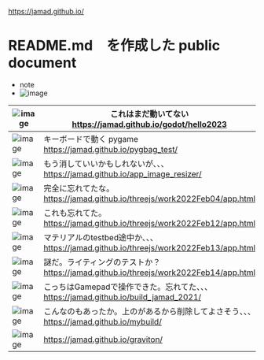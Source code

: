 https://jamad.github.io/

# README.md　を作成した public document

* note
* ![image](https://github.com/jamad/jamad.github.io/assets/949913/d31435c0-e158-4645-994a-1e363d27e4e0)


![image](https://github.com/jamad/jamad.github.io/assets/949913/90021531-0d25-4283-b5bb-20eb3e41801c)| これはまだ動いてない https://jamad.github.io/godot/hello2023
-|-
![image](https://github.com/jamad/jamad.github.io/assets/949913/b877c150-25e0-481a-bac8-1981c3a63441)| キーボードで動く pygame https://jamad.github.io/pygbag_test/
![image](https://github.com/jamad/jamad.github.io/assets/949913/3443c5a8-2c19-4d60-be26-59f7f5ab671e)| もう消していいかもしれないが、、、 https://jamad.github.io/app_image_resizer/
![image](https://github.com/jamad/jamad.github.io/assets/949913/62076f4c-1f54-46df-ae56-11bf3fa1ed0c)| 完全に忘れてたな。https://jamad.github.io/threejs/work2022Feb04/app.html
![image](https://github.com/jamad/jamad.github.io/assets/949913/ab63275f-6831-4ae1-9a05-ba8b32b633e0)| これも忘れてた。https://jamad.github.io/threejs/work2022Feb12/app.html
![image](https://github.com/jamad/jamad.github.io/assets/949913/cf7788fe-3fa9-4b53-8920-18a7dc263f2a)| マテリアルのtestbed途中か、、、 https://jamad.github.io/threejs/work2022Feb13/app.html
![image](https://github.com/jamad/jamad.github.io/assets/949913/879b2d64-191b-46f1-85af-25d5b32f6523)| 謎だ。ライティングのテストか？ https://jamad.github.io/threejs/work2022Feb14/app.html
![image](https://github.com/jamad/jamad.github.io/assets/949913/79c4c4cc-e770-49e6-b881-03fb2af59a1a)| こっちはGamepadで操作できた。忘れてた、、、 https://jamad.github.io/build_jamad_2021/
![image](https://github.com/jamad/jamad.github.io/assets/949913/9eaa419e-81bb-42ab-ba1f-594ad0730c48) | こんなのもあったか。上のがあるから削除してよさそう、、、 https://jamad.github.io/mybuild/
![image](https://github.com/jamad/jamad.github.io/assets/949913/abb7f120-1fbd-4968-bb26-705be8904568)| https://jamad.github.io/graviton/
